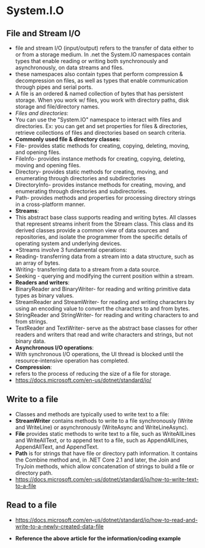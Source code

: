 # System.I.O

## File and Stream I/O
- file and stream I/O (input/output) refers to the transfer of data either to or from a storage medium. In .net the System.IO namespaces contain types that enable reading or writing both synchronously and asynchronously, on data streams and files. 
- these namespaces also contain types that perform compression & decompression on files, as well as types that enable communication through pipes and serial ports. 
- A file is an ordered & named collection of bytes that has persistent storage. When you work w/ files, you work with directory paths, disk storage and file/directory names. 
- *Files and directories*:
- You can use the "System.IO" namespace to interact with files and directories. Ex: you can get and set properties for files & directories, retrieve collections of files and directories based on search criteria.
- **Commonly used file & directory classes:**
- File- provides static methods for creating, copying, deleting, moving, and opening files.
- FileInfo- provides instance methods for creating, copying, deleting, moving and opening files.
- Directory- provides static methods for creating, moving, and enumerating through directories and subdirectories
- DirectoryInfo- provides instance methods for creating, moving, and enumerating through directories and subdirectories.
- Path- provides methods and properties for processing directory strings in a cross-platform manner.
- **Streams**:
- This abstract base class supports reading and writing bytes. All classes that represent streams inherit from the Stream class. This class and its derived classes provide a common view of data sources and repositories, and isolate the programmer from the specific details of operating system and underlying devices.
- *Streams involve 3 fundamental operations:
- Reading- transferring data from a stream into a data structure, such as an array of bytes.
- Writing- transferring data to a stream from a data source.
- Seeking - querying and modifying the current position within a stream.
- **Readers and writers**:
- BinaryReader and BinaryWriter- for reading and writing primitive data types as binary values.
- StreamReader and StreamWriter- for reading and writing characters by using an encoding value to convert the characters to and from bytes.
- StringReader and StringWriter- for reading and writing characters to and from strings.
- TextReader and TextWriter- serve as the abstract base classes for other readers and writers that read and write characters and strings, but not binary data.
- **Asynchronous I/O operations**:
- With synchronous I/O operations, the UI thread is blocked until the resource-intensive operation has completed.
- **Compression**:
- refers to the process of reducing the size of a file for storage. 
- https://docs.microsoft.com/en-us/dotnet/standard/io/

## Write to a file
- Classes and methods are typically used to write text to a file:
- **StreamWriter** contains methods to write to a file synchronously (Write and WriteLine) or asynchronously (WriteAsync and WriteLineAsync).
- **File** provides static methods to write text to a file, such as WriteAllLines and WriteAllText, or to append text to a file, such as AppendAllLines, AppendAllText, and AppendText.
- **Path** is for strings that have file or directory path information. It contains the Combine method and, in .NET Core 2.1 and later, the Join and TryJoin methods, which allow concatenation of strings to build a file or directory path.
- https://docs.microsoft.com/en-us/dotnet/standard/io/how-to-write-text-to-a-file 

## Read to a file
- https://docs.microsoft.com/en-us/dotnet/standard/io/how-to-read-and-write-to-a-newly-created-data-file 

- **Reference the above article for the information/coding example**
